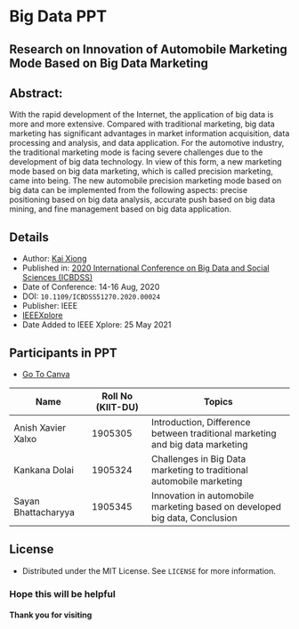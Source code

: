 # Big Data PPT
## Research on Innovation of Automobile Marketing Mode Based on Big Data Marketing

## Abstract:
With the rapid development of the Internet, the application of big data is more and more extensive. Compared with traditional marketing, big data marketing has significant advantages in market information acquisition, data processing and analysis, and data application. For the automotive industry, the traditional marketing mode is facing severe challenges due to the development of big data technology. In view of this form, a new marketing mode based on big data marketing, which is called precision marketing, came into being. The new automobile precision marketing mode based on big data can be implemented from the following aspects: precise positioning based on big data analysis, accurate push based on big data mining, and fine management based on big data application.

## Details
- Author: [Kai Xiong](https://ieeexplore.ieee.org/author/37088436182)
- Published in: [2020 International Conference on Big Data and Social Sciences (ICBDSS)](https://ieeexplore.ieee.org/xpl/conhome/9434453/proceeding)
- Date of Conference: 14-16 Aug, 2020
- DOI: `10.1109/ICBDSS51270.2020.00024`
- Publisher: IEEE
- [IEEEXplore](https://ieeexplore.ieee.org/document/9434443)
- Date Added to IEEE Xplore: 25 May 2021

## Participants in PPT
- [Go To Canva](https://www.canva.com/design/DAEtSIH4Now/fRuRvtrHGtMrgBobZUUpNw/edit?utm_content=DAEtSIH4Now&utm_campaign=designshare&utm_medium=link2&utm_source=sharebutton)

| Name | Roll No (KIIT-DU) | Topics |
| ----- | ----- | ----- |
| Anish Xavier Xalxo | 1905305 | Introduction, Difference between traditional marketing and big data marketing |
| Kankana Dolai| 1905324 | Challenges in Big Data marketing to traditional automobile marketing |
| Sayan Bhattacharyya | 1905345 | Innovation in automobile marketing based on developed big data, Conclusion |

## License
- Distributed under the MIT License. See `LICENSE` for more information.

### Hope this will be helpful
#### Thank you for visiting
